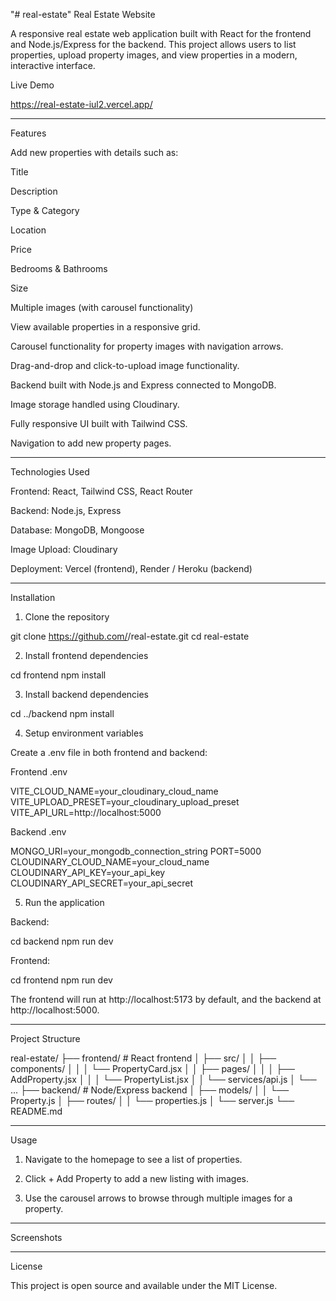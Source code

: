 "# real-estate" 
Real Estate Website

A responsive real estate web application built with React for the frontend and Node.js/Express for the backend. This project allows users to list properties, upload property images, and view properties in a modern, interactive interface.

Live Demo

https://real-estate-iul2.vercel.app/


---

Features

Add new properties with details such as:

Title

Description

Type & Category

Location

Price

Bedrooms & Bathrooms

Size

Multiple images (with carousel functionality)


View available properties in a responsive grid.

Carousel functionality for property images with navigation arrows.

Drag-and-drop and click-to-upload image functionality.

Backend built with Node.js and Express connected to MongoDB.

Image storage handled using Cloudinary.

Fully responsive UI built with Tailwind CSS.

Navigation to add new property pages.



---

Technologies Used

Frontend: React, Tailwind CSS, React Router

Backend: Node.js, Express

Database: MongoDB, Mongoose

Image Upload: Cloudinary

Deployment: Vercel (frontend), Render / Heroku (backend)



---

Installation

1. Clone the repository



git clone https://github.com/<your-username>/real-estate.git
cd real-estate

2. Install frontend dependencies



cd frontend
npm install

3. Install backend dependencies



cd ../backend
npm install

4. Setup environment variables



Create a .env file in both frontend and backend:

Frontend .env

VITE_CLOUD_NAME=your_cloudinary_cloud_name
VITE_UPLOAD_PRESET=your_cloudinary_upload_preset
VITE_API_URL=http://localhost:5000

Backend .env

MONGO_URI=your_mongodb_connection_string
PORT=5000
CLOUDINARY_CLOUD_NAME=your_cloud_name
CLOUDINARY_API_KEY=your_api_key
CLOUDINARY_API_SECRET=your_api_secret

5. Run the application



Backend:


cd backend
npm run dev

Frontend:


cd frontend
npm run dev

The frontend will run at http://localhost:5173 by default, and the backend at http://localhost:5000.


---

Project Structure

real-estate/
├── frontend/           # React frontend
│   ├── src/
│   │   ├── components/
│   │   │   └── PropertyCard.jsx
│   │   ├── pages/
│   │   │   ├── AddProperty.jsx
│   │   │   └── PropertyList.jsx
│   │   └── services/api.js
│   └── ...
├── backend/            # Node/Express backend
│   ├── models/
│   │   └── Property.js
│   ├── routes/
│   │   └── properties.js
│   └── server.js
└── README.md


---

Usage

1. Navigate to the homepage to see a list of properties.


2. Click + Add Property to add a new listing with images.


3. Use the carousel arrows to browse through multiple images for a property.




---

Screenshots






---

License

This project is open source and available under the MIT License.

